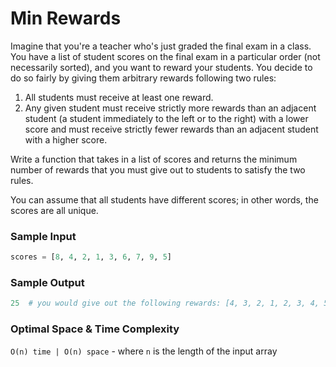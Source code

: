 # Min Rewards

Imagine that you're a teacher who's just graded the final exam in a class. You
have a list of student scores on the final exam in a particular order (not
necessarily sorted), and you want to reward your students. You decide to do so
fairly by giving them arbitrary rewards following two rules:

1. All students must receive at least one reward.
2. Any given student must receive strictly more rewards than an adjacent
   student (a student immediately to the left or to the right) with a lower score
   and must receive strictly fewer rewards than an adjacent student with a higher
   score.

Write a function that takes in a list of scores and returns the minimum number
of rewards that you must give out to students to satisfy the two rules.

You can assume that all students have different scores; in other words, the
scores are all unique.

### Sample Input

```python
scores = [8, 4, 2, 1, 3, 6, 7, 9, 5]
```

### Sample Output

```python
25  # you would give out the following rewards: [4, 3, 2, 1, 2, 3, 4, 5, 1]
```

### Optimal Space & Time Complexity

`O(n) time | O(n) space` - where `n` is the length of the input array
